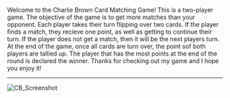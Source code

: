 Welcome to the Charlie Brown Card Matching Game! This is a two-player game. The objective of the game is to get more matches than your opponent. Each player takes their turn flipping over two cards. If the player finds a match, they recieve one point, as well as getting to continue their turn. If the player does not get a match, then it will be the next players turn. At the end of the game, once all cards are turn over, the point sof both players are tallied up. The player that has the most points at the end of the round is declared the winner. Thanks for checking out my game and I hope you enjoy it! 
<hr>

![CB_Screenshot](https://user-images.githubusercontent.com/87543482/189380217-b34a2cba-dc81-48df-8991-7e3082eb7cc7.png)
